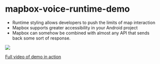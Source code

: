 # mapbox-voice-runtime-demo

- Runtime styling allows developers to push the limits of map interaction
- Mapbox supports greater accessibility in your Android project
- Mapbox can somehow be combined with almost any API that sends back some sort of response.


![](https://github.com/mapbox/mapbox-voice-runtime-demo/blob/master/demo-in-action.gif)



[Full video of demo in action](https://drive.google.com/a/mapbox.com/file/d/0B66w40cI4PGHS2FKVTRGZnE2c0E/view?usp=sharing)
